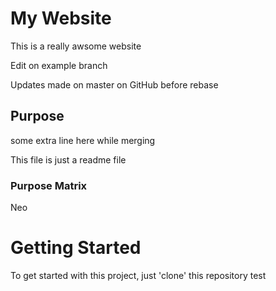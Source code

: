 # My Website

This is a really awsome website

Edit on example branch

Updates made on master on GitHub before rebase

## Purpose
some extra line here while merging

This file is just a readme file

### Purpose Matrix
Neo

# Getting Started

To get started with this project, just 'clone' this repository
test
